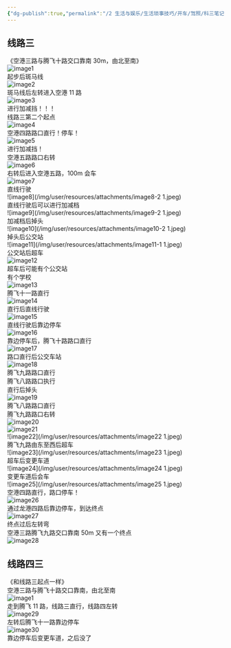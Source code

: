 ```yaml
---
{"dg-publish":true,"permalink":"/2 生活与娱乐/生活琐事技巧/开车/驾照/科三笔记/路正龙港科目三线路3/","title":"路正龙港科目三线路3"}
---
```



## 线路三
《空港三路与腾飞十路交口靠南 30m，由北至南》  
![image1](/img/user/resources/attachments/image1-25.jpeg)  
起步后斑马线  
![image2](/img/user/resources/attachments/image2-9.jpeg)  
斑马线后左转进入空港 11 路  
![image3](/img/user/resources/attachments/image3-4.jpeg)  
进行加减挡！！！  
线路三第二个起点  
![image4](/img/user/resources/attachments/image4-3.jpeg)  
空港四路路口直行！停车！  
![image5](/img/user/resources/attachments/image5-3.jpeg)  
进行加减挡！  
空港五路路口右转  
![image6](/img/user/resources/attachments/image6-3.jpeg)  
右转后进入空港五路，100m 会车  
![image7](/img/user/resources/attachments/image7-2.jpeg)  
直线行驶  
![image8](/img/user/resources/attachments/image8-2 1.jpeg)  
直线行驶后可以进行加减档  
![image9](/img/user/resources/attachments/image9-2 1.jpeg)  
加减档后掉头  
![image10](/img/user/resources/attachments/image10-2 1.jpeg)  
掉头后公交站  
![image11](/img/user/resources/attachments/image11-1 1.jpeg)  
公交站后超车  
![image12](/img/user/resources/attachments/image12-1.jpeg)  
超车后可能有个公交站  
有个学校  
![image13](/img/user/resources/attachments/image13-1.jpeg)  
腾飞十一路直行  
![image14](/img/user/resources/attachments/image14-1.jpeg)  
直行后直线行驶  
![image15](/img/user/resources/attachments/image15-1.jpeg)  
直线行驶后靠边停车  
![image16](/img/user/resources/attachments/image16-1.jpeg)  
靠边停车后，腾飞十路路口直行  
![image17](/img/user/resources/attachments/image17-1.jpeg)  
路口直行后公交车站  
![image18](/img/user/resources/attachments/image18-1.jpeg)  
腾飞九路路口直行  
腾飞八路路口执行  
直行后掉头  
![image19](/img/user/resources/attachments/image19-1.jpeg)  
腾飞八路路口直行  
腾飞九路路口右转  
![image20](/img/user/resources/attachments/image20.jpeg)  
![image21](/img/user/resources/attachments/image21.jpeg)  
![image22](/img/user/resources/attachments/image22 1.jpeg)  
腾飞九路由东至西后超车  
![image23](/img/user/resources/attachments/image23 1.jpeg)  
超车后变更车道  
![image24](/img/user/resources/attachments/image24 1.jpeg)  
变更车道后会车  
![image25](/img/user/resources/attachments/image25 1.jpeg)  
空港四路直行，路口停车！  
![image26](/img/user/resources/attachments/image26.jpeg)  
通过龙港四路后靠边停车，到达终点  
![image27](/img/user/resources/attachments/image27.jpeg)  
终点过后左转弯  
空港三路腾飞九路交口靠南 50m 又有一个终点  
![image28](/img/user/resources/attachments/image28.jpeg)

## 线路四三
《和线路三起点一样》  
空港三路与腾飞十路交口靠南，由北至南  
![image1](/img/user/resources/attachments/image1-25.jpeg)  
走到腾飞 11 路，线路三直行，线路四左转  
![image29](/img/user/resources/attachments/image29.jpeg)  
左转后腾飞十一路靠边停车  
![image30](/img/user/resources/attachments/image30.jpeg)  
靠边停车后变更车道，之后没了
